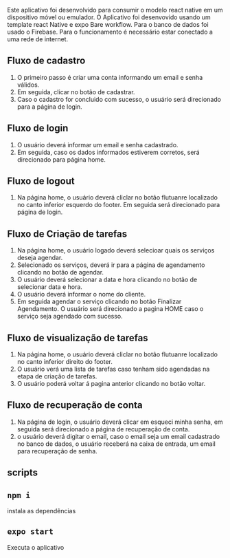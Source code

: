 Este aplicativo foi desenvolvido para consumir o modelo react native em um dispositivo móvel ou emulador.
O Aplicativo foi desenvovido usando um template react Native e expo  Bare workflow.
Para o banco de dados foi usado o Firebase. 
Para o funcionamento é necessário estar conectado a uma rede de internet. 


## Fluxo de cadastro

1. O primeiro passo é criar uma conta informando um email e senha  válidos. 
2. Em seguida, clicar no botão de cadastrar.
3. Caso o cadastro for concluido com sucesso, o usuário será direcionado para a página de login. 

## Fluxo de login

1. O usuário deverá informar um email e senha cadastrado. 
2. Em seguida, caso os dados informados estiverem corretos, será direcionado para página home. 

## Fluxo de logout

1. Na página home, o usuário deverá cliclar no botão flutuanre localizado no canto inferior esquerdo do footer. Em seguida será direcionado para página de login.

## Fluxo de Criação de tarefas 

1. Na página home, o usuário logado deverá selecioar quais os serviços deseja agendar.
2. Selecionado os serviços, deverá ir para a página de agendamento clicando no botão de agendar.
3. O usuário deverá selecionar a data e hora clicando no botão de selecionar data e hora. 
4. O usuário deverá informar o nome do cliente.
4. Em seguida agendar o serviço clicando no botão Finalizar Agendamento. O usuário será direcionado a pagina HOME caso o serviço seja agendado com sucesso.

## Fluxo de visualização de tarefas 

1. Na página home, o usuário deverá cliclar no botão flutuanre localizado no canto inferior direito do footer.
2. O usuário verá uma lista de tarefas caso tenham sido agendadas na etapa de criação de tarefas.
3. O usuário poderá voltar á pagina anterior clicando no botão voltar.

## Fluxo de recuperação de conta

1. Na página de login, o usuário deverá clicar em esqueci minha senha, em seguida será direcionado a página de recuperação de conta.
2. o usuário deverá digitar o email, caso o email seja um email cadastrado no banco de dados, o usuário receberá na caixa de entrada, um email para recuperação de senha.


## scripts 

## `npm i `
instala as dependências
 
## `expo start` 
Executa o aplicativo 
